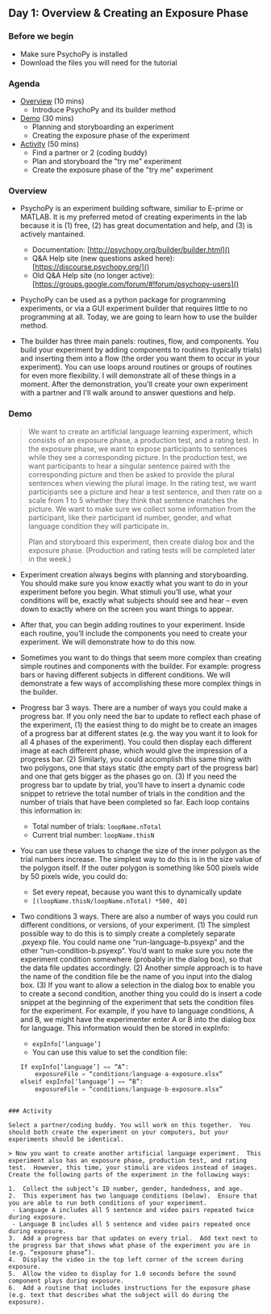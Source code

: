 ## Day 1: Overview & Creating an Exposure Phase

### Before we begin
- Make sure PsychoPy is installed
- Download the files you will need for the tutorial

### Agenda
- [Overview](#overview) (10 mins)
  - Introduce PsychoPy and its builder method
- [Demo](#demo) (30 mins)
  - Planning and storyboarding an experiment
  - Creating the exposure phase of the experiment
- [Activity](#activity) (50 mins)
  - Find a partner or 2 (coding buddy)
  - Plan and storyboard the "try me" experiment
  - Create the exposure phase of the "try me" experiment

### Overview
- PsychoPy is an experiment building software, similiar to E-prime or MATLAB.  It is my preferred metod of creating experiments in the lab because it is (1) free, (2) has great documentation and help, and (3) is actively mantained.
  - Documentation: [http://psychopy.org/builder/builder.html]()
  - Q&A Help site (new questions asked here): [https://discourse.psychopy.org/]()
  - Old Q&A Help site (no longer active): [https://groups.google.com/forum/#!forum/psychopy-users]()
- PsychoPy can be used as a python package for programming experiments, or via a GUI experiment builder that requires little to no programming at all.  Today, we are going to learn how to use the builder method.

- The builder has three main panels: routines, flow, and components.  You build your experiment by adding components to routines (typically trials) and inserting them into a flow (the order you want them to occur in your experiment).  You can use loops around routines or groups of routines for even more flexibility.  I will demonstrate all of these things in a moment.  After the demonstration, you'll create your own experiment with a partner and I'll walk around to answer questions and help.


### Demo

> We want to create an artificial language learning experiment, which consists of an exposure phase, a production test, and a rating test.  In the exposure phase, we want to expose participants to sentences while they see a corresponding picture.  In the production test, we want participants to hear a singular sentence paired with the corresponding picture and then be asked to provide the plural sentences when viewing the plural image. In the rating test, we want participants see a picture and hear a test sentence, and then rate on a scale from 1 to 5 whether they think that sentence matches the picture.  We want to make sure we collect some information from the participant, like their participant id number, gender, and what language condition they will participate in.
> 
> Plan and storyboard this experiment, then create dialog box and the exposure phase.  (Production and rating tests will be completed later in the week.)

-	Experiment creation always begins with planning and storyboarding.  You should make sure you know exactly what you want to do in your experiment before you begin.  What stimuli you’ll use, what your conditions will be, exactly what subjects should see and hear – even down to exactly where on the screen you want things to appear.

-	After that, you can begin adding routines to your experiment.  Inside each routine, you’ll include the components you need to create your experiment.  We will demonstrate how to do this now.

-	Sometimes you want to do things that seem more complex than creating simple routines and components with the builder.  For example: progress bars or having different subjects in different conditions.  We will demonstrate a few ways of accomplishing these more complex things in the builder.

- Progress bar 3 ways.  There are a number of ways you could make a progress bar.  If you only need the bar to update to reflect each phase of the experiment, (1) the easiest thing to do might be to create an images of a progress bar at different states (e.g. the way you want it to look for all 4 phases of the experiment).  You could then display each different image at each different phase, which would give the impression of a progress bar.   (2) Similarly, you could accomplish this same thing with two polygons, one that stays static (the empty part of the progress bar) and one that gets bigger as the phases go on.  (3) If you need the progress bar to update by trial, you’ll have to insert a dynamic code snippet to retrieve the total number of trials in the condition and the number of trials that have been completed so far.  Each loop contains this information in:
    - Total number of trials: `loopName.nTotal`
    - Current trial number: `loopName.thisN`
- You can use these values to change the size of the inner polygon as the trial numbers increase.  The simplest way to do this is in the size value of the polygon itself.  If the outer polygon is something like 500 pixels wide by 50 pixels wide, you could do:
    - Set every repeat, because you want this to dynamically update
    - `[(loopName.thisN/loopName.nTotal) *500, 40]`
- Two conditions 3 ways. There are also a number of ways you could run different conditions, or versions, of your experiment.  (1) The simplest possible way to do this is to simply create a completely separate .pxyexp file.  You could name one “run-language-b.psyexp” and the other “run-condition-b.psyexp”.  You’d want to make sure you note the experiment condition somewhere (probably in the dialog box), so that the data file updates accordingly.  (2) Another simple approach is to have the name of the condition file be the name of you input into the dialog box. (3) If you want to allow a selection in the dialog box to enable you to create a second condition, another thing you could do is insert a code snippet at the beginning of the experiment that sets the condition files for the experiment.  For example, if you have to language conditions, A and B, we might have the experimenter enter A or B into the dialog box for language.  This information would then be stored in expInfo:
    - `expInfo[‘language’]`
    - You can use this value to set the condition file:
  ```python
  If expInfo[‘language’] == “A”:
      exposureFile = “conditions/language-a-exposure.xlsx”
  elseif expInfo[‘language’] == “B”:
      exposureFile = “conditions/language-b-exposure.xlsx”
 ```

### Activity

Select a partner/coding buddy. You will work on this together.  You should both create the experiment on your computers, but your experiments should be identical. 

> Now you want to create another artificial language experiment.  This experiment also has an exposure phase, production test, and rating test.  However, this time, your stimuli are videos instead of images.  Create the following parts of the experiment in the following ways:

1.	Collect the subject’s ID number, gender, handedness, and age.
2.	This experiment has two language conditions (below).  Ensure that you are able to run both conditions of your experiment.
  - Language A includes all 5 sentence and video pairs repeated twice during exposure.
  - Language B includes all 5 sentence and video pairs repeated once during exposure.
3.	Add a progress bar that updates on every trial.  Add text next to the progress bar that shows what phase of the experiment you are in (e.g. “exposure phase”).
4.	Display the video in the top left corner of the screen during exposure.
5.	Allow the video to display for 1.0 seconds before the sound component plays during exposure.
6.	Add a routine that includes instructions for the exposure phase (e.g. text that describes what the subject will do during the exposure).

